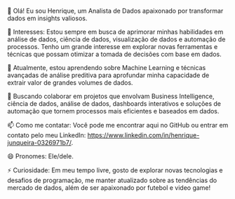 👋 Olá! Eu sou Henrique, um Analista de Dados apaixonado por transformar dados em insights valiosos.  

👀 Interesses: Estou sempre em busca de aprimorar minhas habilidades em análise de dados, ciência de dados, visualização de dados e automação de processos. Tenho um grande interesse em explorar novas ferramentas e técnicas que possam otimizar a tomada de decisões com base em dados.  

🌱 Atualmente, estou aprendendo sobre Machine Learning e técnicas avançadas de análise preditiva para aprofundar minha capacidade de extrair valor de grandes volumes de dados.  

💞️ Buscando colaborar em projetos que envolvam Business Intelligence, ciência de dados, análise de dados, dashboards interativos e soluções de automação que tornem processos mais 
eficientes e baseados em dados.  

📫 Como me contatar: Você pode me encontrar aqui no GitHub ou entrar em contato pelo meu LinkedIn: https://www.linkedin.com/in/henrique-junqueira-0326971b7/.  

😄 Pronomes: Ele/dele.  

⚡ Curiosidade: Em meu tempo livre, gosto de explorar novas tecnologias e desafios de programação, me manter atualizado sobre as tendências do mercado de dados, além de ser apaixonado por futebol e video game!
